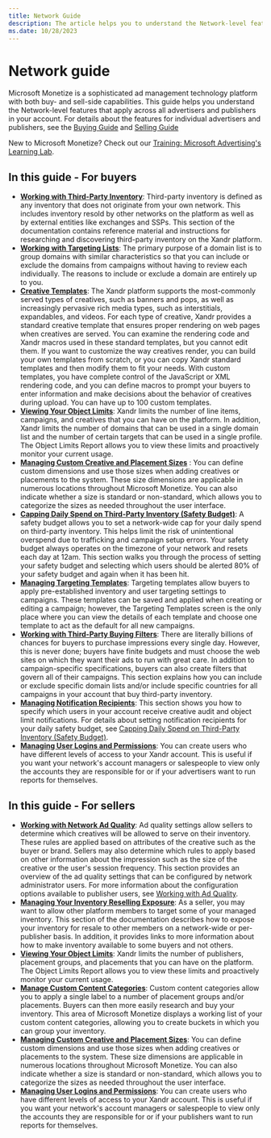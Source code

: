 ```yaml
---
title: Network Guide
description: The article helps you to understand the Network-level features that apply across all advertisers and publishers in your account.
ms.date: 10/28/2023
---
```


# Network guide

Microsoft Monetize is a sophisticated ad management technology platform with both buy- and sell-side capabilities. This guide helps you understand the
Network-level features that apply across all advertisers and publishers in your account. For details about the features for individual advertisers
and publishers, see the [Buying Guide](buying-guide.md) and [Selling Guide](selling-guide.md)

New to Microsoft Monetize? Check out our [Training: Microsoft Advertising's Learning Lab](../training-resources/training-microsoft-advertising-learning-lab.md).

## In this guide - For buyers

- **[Working with Third-Party Inventory](working-with-third-party-inventory.md)**: Third-party inventory is defined as any inventory that does not originate from your own network. This includes inventory resold by other networks on the platform as well as by external entities like exchanges and SSPs. This section of the
  documentation contains reference material and instructions for researching and discovering third-party inventory on the Xandr platform.
- **[Working with Targeting Lists](working-with-targeting-lists.md)**: The primary purpose of a domain list is to group domains with similar characteristics so that you can include or exclude the domains from campaigns without having to review each individually. The reasons to include or exclude a domain are entirely up to you.
- **[Creative Templates](creative-templates.md)**: The Xandr platform supports the most-commonly served types of creatives, such as banners and pops, as well as increasingly pervasive rich media types, such as interstitials, expandables, and videos. For each type of creative, Xandr provides a standard creative template that ensures proper rendering on web pages when creatives are served. You can examine the rendering code and Xandr macros used in these standard templates, but you cannot edit them. If you want to customize the way creatives render, you can build your own templates from scratch, or you can copy Xandr standard templates and then modify them to fit your needs. With custom templates, you have complete control of the JavaScript or XML rendering code, and you can define macros to prompt your buyers to enter information and make decisions about the behavior of creatives during upload. You can have up to 100 custom templates.
- **[Viewing Your Object Limits](viewing-your-object-limits.md)**: Xandr limits the number of line items, campaigns, and creatives that you can have on the platform. In addition, Xandr limits the number of domains that can be used in a single domain list and the number of certain targets that can be used in a single profile. The Object
  Limits Report allows you to view these limits and proactively monitor your current usage.
- **[Managing Custom Creative and Placement Sizes](managing-custom-creative-and-placement-sizes.md)** : You can define custom dimensions and use those sizes when adding creatives or placements to the system. These size dimensions are applicable in numerous locations throughout Microsoft Monetize. You can also indicate whether a size is standard or non-standard, which allows you to categorize the sizes as needed throughout the user interface.
- **[Capping Daily Spend on Third-Party Inventory (Safety Budget)](capping-daily-spend-on-third-party-inventory-safety-budget.md)**: A safety budget allows you to set a network-wide cap for your daily spend on third-party inventory. This helps limit the risk of unintentional overspend due to trafficking and campaign setup errors. Your safety budget always operates on the timezone of your network and resets each day at 12am. This section walks you through the process of setting your safety budget and selecting which users should be alerted 80% of your safety budget and again when it has been hit.
- **[Managing Targeting Templates](managing-targeting-templates.md)**: Targeting templates allow buyers to apply pre-established inventory and user targeting settings to campaigns. These templates can be saved and applied when creating or editing a campaign; however, the Targeting Templates screen is the only place where you can view the details of each template and choose one template to act as the default for all new campaigns.
- **[Working with Third-Party Buying Filters](working-with-third-party-buying-filters.md)**: There are literally billions of chances for buyers to purchase impressions every
  single day. However, this is never done; buyers have finite budgets and must choose the web sites on which they want their ads to run with great care. In addition to campaign-specific specifications, buyers can also create filters that govern all of their campaigns. This section explains how you can include or exclude specific domain lists
  and/or include specific countries for all campaigns in your account that buy third-party inventory.
- **[Managing Notification Recipients](managing-notification-recipients.md)**: This section shows you how to specify which users in your account receive creative audit and object limit notifications. For details about setting notification recipients for your daily safety budget, see [Capping Daily Spend on Third-Party Inventory (Safety
  Budget)](capping-daily-spend-on-third-party-inventory-safety-budget.md).
- **[Managing User Logins and Permissions](managing-user-logins-and-permissions.md)**: You can create users who have different levels of access to your Xandr account. This is useful if you want your network's account managers or salespeople to view only the accounts they are responsible for or if your advertisers want to run reports for themselves.

## In this guide - For sellers

- **[Working with Network Ad Quality](working-with-network-ad-quality.md)**: Ad quality settings allow sellers to  determine which creatives will be allowed to serve on their inventory. These rules are applied based on attributes of the creative such as the buyer or brand. Sellers may also determine which rules to apply based on other information about the impression such as the size of the creative or the user's session frequency. This section provides an overview of the ad quality settings that can be configured by network administrator users. For more information about the configuration options available to publisher users, see [Working with Ad Quality](working-with-publisher-ad-quality.md).
- **[Managing Your Inventory Reselling Exposure](managing-your-inventory-reselling-exposure.md)**: As a seller, you may want to allow other platform members to target some of
  your managed inventory. This section of the documentation describes how to expose your inventory for resale to other members on a network-wide or per-publisher basis. In addition, it provides links to more information about how to make inventory available to some buyers and not others.
- **[Viewing Your Object Limits](viewing-your-object-limits.md)**: Xandr limits the number of publishers, placement groups, and placements that you can have on
  the platform. The Object Limits Report allows you to view these limits and proactively monitor your current usage.
- **[Manage Custom Content Categories](manage-custom-content-categories.md)**: Custom content categories allow you to apply a single label to a number of placement groups and/or
  placements. Buyers can then more easily research and buy your inventory. This area of Microsoft Monetize displays a working list of your custom content categories, allowing
  you to create buckets in which you can group your inventory.
- **[Managing Custom Creative and Placement Sizes](managing-custom-creative-and-placement-sizes.md)**: You can define custom dimensions and use those sizes when adding creatives
  or placements to the system. These size dimensions are applicable in numerous locations throughout Microsoft Monetize. You can also indicate whether a size is standard or non-standard, which allows you to categorize the sizes as needed throughout the user interface.
- **[Managing User Logins and Permissions](managing-user-logins-and-permissions.md)**: You can create users who have different levels of access to your Xandr account. This is useful if you want your network's account managers or salespeople to view only the accounts they are responsible for or if your publishers want to run reports for themselves.
